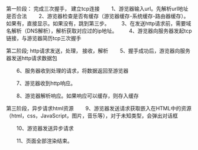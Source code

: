 第一阶段： 完成三次握手， 建立tcp连接
　　1、游览器输入url。先解析url地址是否合法
　　2、游览器检查是否有缓存（游览器缓存-系统缓存-路由器缓存）。如果有，直接显示。如果没有，跳到第三步。
　　3、在发送http请求前，需要域名解析（DNS解析），解析获取对应过的ip地址。
　　4、游览器向服务器发起tcp链接，与游览器简历tcp三次握手

第二阶段; http请求发送，处理， 接收，解析
　　5、握手成功后，游览器向服务器发送http请求数据包

　　6、服务器收到处理的请求，将数据返回至游览器

　　7、游览器收到http响应。

　　8、游览器解析响应。如果响应可以缓存，则存入缓存

第三阶段，异步请求html资源
　　9、游览器发送请求获取嵌入在HTML中的资源（html，css，JavaScript，图片，音乐等），对于未知类型，会弹出对话框

　　10、游览器发送异步请求

　　11、页面全部渲染结束。